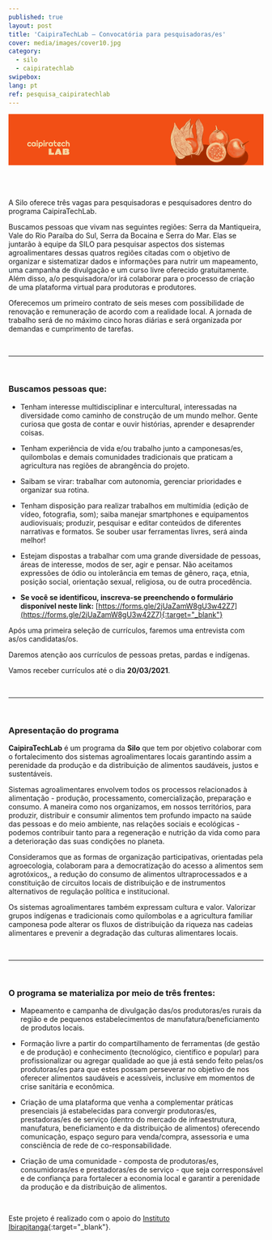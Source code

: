 ```yaml
---
published: true
layout: post
title: 'CaipiraTechLab – Convocatória para pesquisadoras/es'
cover: media/images/cover10.jpg
category:
  - silo
  - caipiratechlab
swipebox:
lang: pt
ref: pesquisa_caipiratechlab
---
```


![](/media/images/c21_banner.png)

<br><br>

A Silo oferece três vagas para pesquisadoras e pesquisadores dentro do programa CaipiraTechLab.
 
Buscamos pessoas que vivam nas seguintes regiões: Serra da Mantiqueira, Vale do Rio Paraíba do Sul, Serra da Bocaina e Serra do Mar. Elas se juntarão à equipe da SILO para pesquisar aspectos dos sistemas agroalimentares dessas quatros regiões citadas com o objetivo de organizar e sistematizar dados e informações para nutrir um mapeamento, uma campanha de divulgação e um curso livre oferecido gratuitamente. Além disso, a/o pesquisadora/or irá colaborar para o processo de criação de uma plataforma virtual para produtoras e produtores. 
 
Oferecemos um primeiro contrato de seis meses com possibilidade de renovação e remuneração de acordo com a realidade local. A jornada de trabalho será de no máximo cinco horas diárias e será organizada por demandas e cumprimento de tarefas.

<br>
     
---
  
<br>
  
### Buscamos pessoas que:
   
* Tenham interesse multidisciplinar e intercultural, interessadas na diversidade como caminho de construção de um mundo melhor. Gente curiosa que gosta de contar e ouvir histórias, aprender e desaprender coisas.
  
* Tenham experiência de vida e/ou trabalho junto a camponesas/es, quilombolas e demais comunidades tradicionais que praticam a agricultura nas regiões de abrangência do projeto.
  
* Saibam se virar: trabalhar com autonomia, gerenciar prioridades e organizar sua rotina.
   
* Tenham disposição para realizar trabalhos em multimídia (edição de vídeo, fotografia, som); saiba manejar smartphones e equipamentos audiovisuais; produzir, pesquisar e editar conteúdos de diferentes narrativas e formatos. Se souber usar ferramentas livres, será ainda melhor!
  
* Estejam dispostas a trabalhar com uma grande diversidade de pessoas, áreas de interesse, modos de ser, agir e pensar. Não aceitamos expressões de ódio ou intolerância em temas de gênero, raça, etnia, posição social, orientação sexual, religiosa, ou de outra procedência.
 
* **Se você se identificou, inscreva-se preenchendo o formulário disponível neste link:** [https://forms.gle/2jUaZamW8gU3w42Z7](https://forms.gle/2jUaZamW8gU3w42Z7){:target="_blank"}
  
  
Após uma primeira seleção de currículos, faremos uma entrevista com as/os candidatas/os.
 
Daremos atenção aos currículos de pessoas pretas, pardas e indígenas.  
 
Vamos receber currículos até o dia **20/03/2021**.
  
  <br>
  
---
  
  <br>
  
### Apresentação do programa
 
**CaipiraTechLab** é um programa da **Silo** que tem por objetivo colaborar com o fortalecimento dos sistemas agroalimentares locais garantindo assim a perenidade da produção e da distribuição de alimentos saudáveis, justos e sustentáveis.
 
Sistemas agroalimentares envolvem todos os processos relacionados à alimentação - produção, processamento, comercialização, preparação e consumo. A maneira como nos organizamos, em nossos territórios, para produzir, distribuir e consumir alimentos tem profundo impacto na saúde das pessoas e do meio ambiente, nas relações sociais e ecológicas - podemos contribuir tanto para a regeneração e nutrição da vida como para a deterioração das suas condições no planeta. 
 
Consideramos que as formas de organização participativas, orientadas pela agroecologia, colaboram para a democratização do acesso a alimentos sem agrotóxicos,, a redução do consumo de alimentos ultraprocessados e a constituição de circuitos locais de distribuição e de instrumentos alternativos de regulação política e institucional.
 
Os sistemas agroalimentares também expressam cultura e valor. Valorizar grupos indígenas e tradicionais como quilombolas e a agricultura familiar camponesa pode alterar os fluxos de distribuição da riqueza nas cadeias alimentares e prevenir a degradação das culturas alimentares locais.
  
  <br>
    
---
  
   <br>
   
### O programa se materializa por meio de três frentes:
  
* Mapeamento e campanha de divulgação das/os produtoras/es rurais da região e de pequenos estabelecimentos de manufatura/beneficiamento de produtos locais. 
  
* Formação livre a partir do compartilhamento de ferramentas (de gestão e de produção) e conhecimento (tecnológico, científico e popular) para profissionalizar ou agregar qualidade ao que já está sendo feito pelas/os produtoras/es para que estes possam perseverar no objetivo de nos oferecer alimentos saudáveis e acessíveis, inclusive em momentos de crise sanitária e econômica.

* Criação de uma plataforma que venha a complementar práticas presenciais já estabelecidas para convergir produtoras/es, prestadoras/es de serviço (dentro do mercado de infraestrutura, manufatura, beneficiamento e da distribuição de alimentos) oferecendo comunicação, espaço seguro para venda/compra, assessoria e uma consciência de rede de co-responsabilidade.

* Criação de uma comunidade - composta de produtoras/es, consumidoras/es e prestadoras/es de serviço - que seja corresponsável e de confiança para fortalecer a economia local e garantir a perenidade da produção e da distribuição de alimentos.
 
 <br>
 
Este projeto é realizado com o apoio do [Instituto Ibirapitanga](https://www.ibirapitanga.org.br/){:target="_blank"}.
